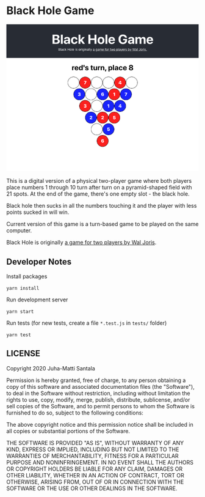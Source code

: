 # Black Hole Game

![Screenshot of the game](public/screenshot.png)

This is a digital version of a physical two-player game where both players place numbers 1 through 10 turn after turn on a pyramid-shaped field with 21 spots. At the end of the game, there's one empty slot - the black hole.

Black hole then sucks in all the numbers touching it and the player with less points sucked in will win.

Current version of this game is a turn-based game to be played on the same computer.

Black Hole is originally [a game for two players by Wal Joris](https://nestorgames.com/#blackhole_detail).

## Developer Notes

Install packages

```
yarn install
```

Run development server

```
yarn start
```

Run tests (for new tests, create a file `*.test.js` in `tests/` folder)

```
yarn test
```

## LICENSE

Copyright 2020 Juha-Matti Santala

Permission is hereby granted, free of charge, to any person obtaining a copy of this software and associated documentation files (the "Software"), to deal in the Software without restriction, including without limitation the rights to use, copy, modify, merge, publish, distribute, sublicense, and/or sell copies of the Software, and to permit persons to whom the Software is furnished to do so, subject to the following conditions:

The above copyright notice and this permission notice shall be included in all copies or substantial portions of the Software.

THE SOFTWARE IS PROVIDED "AS IS", WITHOUT WARRANTY OF ANY KIND, EXPRESS OR IMPLIED, INCLUDING BUT NOT LIMITED TO THE WARRANTIES OF MERCHANTABILITY, FITNESS FOR A PARTICULAR PURPOSE AND NONINFRINGEMENT. IN NO EVENT SHALL THE AUTHORS OR COPYRIGHT HOLDERS BE LIABLE FOR ANY CLAIM, DAMAGES OR OTHER LIABILITY, WHETHER IN AN ACTION OF CONTRACT, TORT OR OTHERWISE, ARISING FROM, OUT OF OR IN CONNECTION WITH THE SOFTWARE OR THE USE OR OTHER DEALINGS IN THE SOFTWARE.
